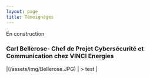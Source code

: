 ```yaml
---
layout: page
title: Témoignages
---
```

En construction

### Carl Bellerose- Chef de Projet Cybersécurité et Communication chez VINCI Energies
 |(/assets/img/Bellerose.JPG) | > test |


<!--### Machin Truc
> témoignage de Machin Truc -->
